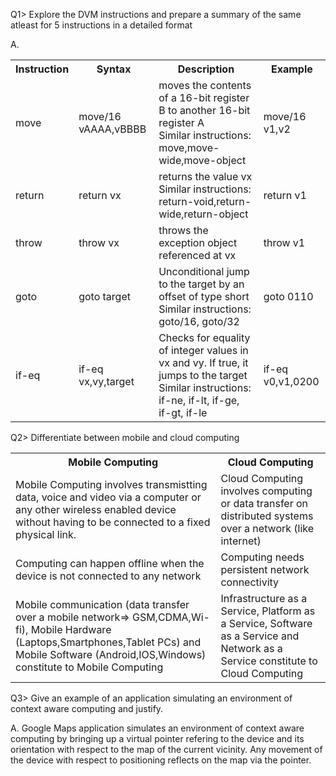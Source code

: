 Q1> Explore the DVM instructions and prepare a summary of the same atleast for 5 instructions in a detailed format

A.

<table>
	<th>
		Instruction
	</th>
	<th>
		Syntax
	</th>
	<th>
		Description
	</th>
	<th>
		Example
	</th>
	<tr>
		<td>
			move
		</td>
		<td>
			move/16 vAAAA,vBBBB
		</td>
		<td>
			moves the contents of a 16-bit register B to another 16-bit register A <br />
			Similar instructions: move,move-wide,move-object
		</td>
		<td>
			move/16 v1,v2
		</td>
	</tr>
	<tr>
		<td>
			return
		</td>
		<td>
			return vx
		</td>
		<td>
			returns the value vx <br />
			Similar instructions: return-void,return-wide,return-object
		</td>
		<td>
			return v1
		</td>
	</tr>
	<tr>
		<td>
			throw
		</td>
		<td>
			throw vx
		</td>
		<td>
			throws the exception object referenced at vx
		</td>
		<td>
			throw v1
		</td>
	</tr>
	<tr>
		<td>
			goto
		</td>
		<td>
			goto target
		</td>
		<td>
			Unconditional jump to the target by an offset of type short <br />
			Similar instructions: goto/16, goto/32
		</td>
		<td>
			goto 0110
		</td>
	</tr>
	<tr>
		<td>
			if-eq
		</td>
		<td>
			if-eq vx,vy,target
		</td>
		<td>
			Checks for equality of integer values in vx and vy. If true, it jumps to the target
			Similar instructions: if-ne, if-lt, if-ge, if-gt, if-le
		</td>
		<td>
			if-eq v0,v1,0200
		</td>
	</tr>
</table>

Q2> Differentiate between mobile and cloud computing

<table>
	<th>
		Mobile Computing
	</th>
	<th>
		Cloud Computing
	</th>
	<tr>
		<td>
			Mobile Computing involves transmistting data, voice and video via a computer or any other wireless enabled device without having to be connected to a fixed physical link.
		</td>
		<td>
			Cloud Computing involves computing or data transfer on distributed systems over a network (like internet) 
		</td>
	</tr>
	<tr>
		<td>
			Computing can happen offline when the device is not connected to any network
		</td>
		<td>
			Computing needs persistent network connectivity
		</td>
	</tr>
	<tr>
		<td>
			Mobile communication (data transfer over a mobile network=> GSM,CDMA,Wi-fi), Mobile Hardware (Laptops,Smartphones,Tablet PCs) and Mobile Software (Android,IOS,Windows) constitute to Mobile Computing
		</td>
		<td>
			Infrastructure as a Service, Platform as a Service, Software as a Service and Network as a Service constitute to Cloud Computing
		</td>
	</tr>
</table>

Q3> Give an example of an application simulating an environment of context aware computing and justify.

A.
Google Maps application simulates an environment of context aware computing by bringing up a virtual pointer refering to the device and its orientation with respect to the map of the current vicinity. Any movement of the device with respect to positioning reflects on the map via the pointer.